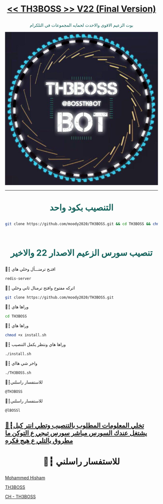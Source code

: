 # <p align="center" style="color:#cb3349" > [<< TH3BOSS >> V22 (Final Version)](https://telegram.me/llDEV1ll)

 <p align="center" style="color: #14635c;" > بوت الزعيم الاقوى والاحدث لحمايه المجموعات في التلكرام
<p align="center"><img src="زعيم.jpg" alt="بوت زعيم" title="بوت زعيم">

***

# <p align="center" style="color: #14635c;" > التنصيب بكود واحد
```sh
git clone https://github.com/moody2020/TH3BOSS.git && cd TH3BOSS && chmod +x install.sh &&./install.sh
```


<br>

# <p align="center" style="color: #14635c;" >  تنصيب سورس الزعيم الاصدار 22 والاخير

🚸┇  افتـح ترمنـــأل وخلي هاي
```sh
redis-server
```
🚸┇  اتركه مفتوح وافتح ترمنال ثاني وخلي
```sh
git clone https://github.com/moody2020/TH3BOSS.git
```
🚸┇  وراها هاي
```sh
cd TH3BOSS
```
🚸┇  وراها هاي 
```sh
chmod +x install.sh
```
🚸┇  وراها هاي ونتظر يكمل التنصيب 
```sh
./install.sh
```
🚸┇  واخر شي هااي 
```sh
./TH3BOSS.sh
```
🚸┇للاستفسار راسلني 
```sh
@TH3BOSS
```
🚸┇للاستفسار راسلني 
```sh
@lBOSSl
```
## [🚸┇تخلي المعلومات المطلوب بالتنصيب وتطي انتر كبل يشتغل عندك السورس مباشر  سورس تيجي ع التوكن ما مطروق بالتلي ع هيج فكره](https://telegram.me/llDEV1ll)

# <p align="center"> 🚸┇  للاستفسار راسلني 

  [Mohammed Hisham](https://telegram.me/TH3BOSS) <br>
  
  [TH3BOSS](https://telegram.me/LBOSSL) <br>
  
  [CH - TH3BOSS](https://telegram.me/LLDEV1LL) 
